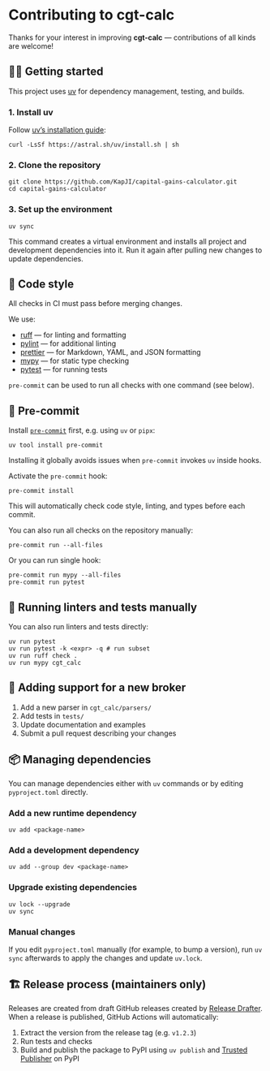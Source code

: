# Contributing to cgt-calc

Thanks for your interest in improving **cgt-calc** — contributions of all kinds are welcome!

## 🧑‍💻 Getting started

This project uses [uv](https://docs.astral.sh/uv/) for dependency management, testing, and builds.

### 1. Install uv

Follow [uv’s installation guide](https://docs.astral.sh/uv/getting-started/installation/):

```shell
curl -LsSf https://astral.sh/uv/install.sh | sh
```

### 2. Clone the repository

```shell
git clone https://github.com/KapJI/capital-gains-calculator.git
cd capital-gains-calculator
```

### 3. Set up the environment

```shell
uv sync
```

This command creates a virtual environment and installs all project and development dependencies into it.
Run it again after pulling new changes to update dependencies.

## 🧱 Code style

All checks in CI must pass before merging changes.

We use:

-   [ruff](https://docs.astral.sh/ruff/) — for linting and formatting
-   [pylint](https://pylint.readthedocs.io/en/stable/) — for additional linting
-   [prettier](https://prettier.io/) — for Markdown, YAML, and JSON formatting
-   [mypy](https://mypy-lang.org/) — for static type checking
-   [pytest](https://docs.pytest.org/) — for running tests

`pre-commit` can be used to run all checks with one command (see below).

## 🚸 Pre-commit

Install [`pre-commit`](https://pre-commit.com/#install) first, e.g. using `uv` or `pipx`:

```shell
uv tool install pre-commit
```

Installing it globally avoids issues when `pre-commit` invokes `uv` inside hooks.

Activate the `pre-commit` hook:

```shell
pre-commit install
```

This will automatically check code style, linting, and types before each commit.

You can also run all checks on the repository manually:

```shell
pre-commit run --all-files
```

Or you can run single hook:

```shell
pre-commit run mypy --all-files
pre-commit run pytest
```

## 🧹 Running linters and tests manually

You can also run linters and tests directly:

```shell
uv run pytest
uv run pytest -k <expr> -q # run subset
uv run ruff check .
uv run mypy cgt_calc
```

## 🧩 Adding support for a new broker

1. Add a new parser in `cgt_calc/parsers/`
2. Add tests in `tests/`
3. Update documentation and examples
4. Submit a pull request describing your changes

## 📦 Managing dependencies

You can manage dependencies either with `uv` commands or by editing `pyproject.toml` directly.

### Add a new runtime dependency

```shell
uv add <package-name>
```

### Add a development dependency

```shell
uv add --group dev <package-name>
```

### Upgrade existing dependencies

```shell
uv lock --upgrade
uv sync
```

### Manual changes

If you edit `pyproject.toml` manually (for example, to bump a version),
run `uv sync` afterwards to apply the changes and update `uv.lock`.

## 🏗️ Release process (maintainers only)

Releases are created from draft GitHub releases created by [Release Drafter](https://github.com/release-drafter/release-drafter).
When a release is published, GitHub Actions will automatically:

1. Extract the version from the release tag (e.g. `v1.2.3`)
2. Run tests and checks
3. Build and publish the package to PyPI using `uv publish` and [Trusted Publisher](https://docs.pypi.org/trusted-publishers/) on PyPI
